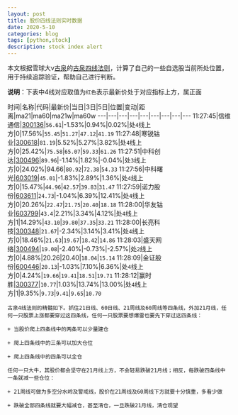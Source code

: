 ```yaml
---
layout: post
title: 股价四线法则实时数据
date: 2020-5-10
categories: blog
tags: [python,stock]
description: stock index alert
---
```



本文根据雪球大v[古泉](https://xueqiu.com/u/7148646888)的[古泉四线法则](https://xueqiu.com/7148646888/130498192)，计算了自己的一些自选股当前所处位置，用于持续追踪验证，帮助自己进行判断。

**说明**：下表中4线对应取值为`红色`表示最新价处于对应指标上方，属正面

时间|名称|代码|最新价|当日|3日|5日|位置|变动|距离|ma21|ma60|ma21w|ma60w
---|---|---|---|---|---|---|---|---
11:27:45|信维通信|[300136](https://xueqiu.com/S/SZ300136)|`56.61`|-1.53%|0.94%|0.02%|处`4`线上方|0|17.56%|`55.45`|`51.27`|`47.12`|`41.19`
11:27:48|寒锐钴业|[300618](https://xueqiu.com/S/SZ300618)|`81.19`|5.52%|5.27%|3.82%|处`4`线上方|0|25.42%|`75.58`|`65.07`|`59.33`|`61.26`
11:27:51|中科创达|[300496](https://xueqiu.com/S/SZ300496)|`89.96`|-1.14%|1.82%|-0.04%|处`3`线上方|0|24.02%|94.66|`80.92`|`72.38`|`54.33`
11:27:56|中科曙光|[603019](https://xueqiu.com/S/SH603019)|`45.01`|-1.83%|2.89%|1.36%|处`4`线上方|0|15.47%|`44.96`|`42.57`|`39.83`|`31.47`
11:27:59|诺力股份|[603611](https://xueqiu.com/S/SH603611)|`24.73`|-1.04%|6.39%|12.41%|处`4`线上方|0|20.26%|`22.47`|`21.75`|`20.40`|`18.18`
11:28:00|华友钴业|[603799](https://xueqiu.com/S/SH603799)|`43.4`|2.21%|3.34%|4.12%|处`4`线上方|1|14.29%|`43.10`|`39.80`|`37.35`|`33.21`
11:28:00|长亮科技|[300348](https://xueqiu.com/S/SZ300348)|`21.67`|-2.34%|3.14%|3.41%|处`4`线上方|0|18.46%|`21.63`|`19.67`|`18.42`|`14.86`
11:28:03|盛天网络|[300494](https://xueqiu.com/S/SZ300494)|`19.08`|-2.40%|-0.73%|-2.57%|处`2`线上方|0|4.88%|20.26|20.40|`18.04`|`15.14`
11:28:09|金证股份|[600446](https://xueqiu.com/S/SH600446)|`20.13`|-1.03%|7.10%|6.36%|处`4`线上方|0|4.24%|`19.66`|`19.41`|`18.51`|`19.71`
11:28:12|赢时胜|[300377](https://xueqiu.com/S/SZ300377)|`10.77`|1.03%|13.74%|13.00%|处`4`线上方|1|9.35%|`9.73`|`9.41`|`9.65`|`10.70`

```
古泉4线法则的精髓如下。抓住21日线、60日线、21周线及60周线等四条线，外加21月线，任何一只股票上涨都要穿过这四条线，任何一只股票要想爆雷也要先下穿过这四条线：

+ 当股价爬上四条线中的两条可以少量建仓

+ 爬上四条线中的三条可以加大仓位

+ 爬上四条线中的四条可以全仓

任何一只大牛，其股价都会坚守在21月线上方，不会轻易跌破21月线；相反，每跌破四条线中一条就减一些仓位：

+ 21周线可做为多空分水岭及警戒线，股价在21周线及60周线下方就要十分慎重，多看少做

+ 跌破全部四条线就要大幅减仓，甚至清仓，一旦跌破21月线，清仓观望
```